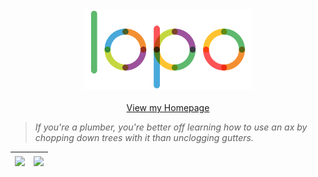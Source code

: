 <div align="center">
<img src="./lopo_animate.svg" width="270" alt="lopo animate"/>
<br/><br/>
<a href="https://lopo12123.github.io/" target="_blank">View my Homepage</a>
</div>

> _If you're a plumber, you're better off learning how to use an ax by chopping down trees with it than unclogging
gutters._

| <img align="center" src="https://github-readme-stats.vercel.app/api?username=lopo12123&show_icons=true&hide_border=true" /> | <img align="center" src="https://github-readme-stats.vercel.app/api/top-langs/?username=lopo12123&layout=compact&hide_border=true" /> |
|-----------------------------------------------------------------------------------------------------------------------------|---------------------------------------------------------------------------------------------------------------------------------------|

[//]: # (- ⏳ [rstool]&#40;https://github.com/lopo12123/rstool&#41;)

[//]: # (- ⏳ [tape]&#40;https://github.com/fastigiata/tape&#41;)